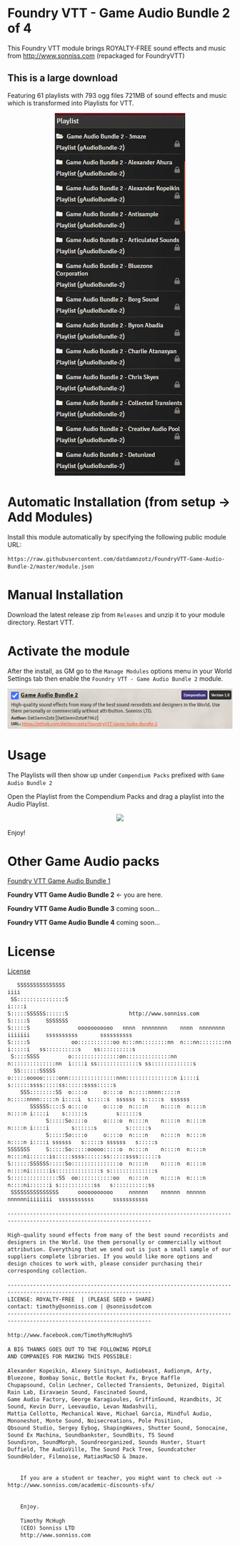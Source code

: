 # Foundry VTT - Game Audio Bundle 2 of 4

This Foundry VTT module brings ROYALTY-FREE sound effects and music from http://www.sonniss.com
(repackaged for FoundryVTT)

## This is a large download
Featuring 61 playlists with 793 ogg files 721MB of sound effects and music which is transformed into Playlists for VTT.

<center>

![](img/comp.png?raw=true)

</center>

# Automatic Installation (from setup -> Add Modules)

Install this module automatically by specifying the following public module URL:

`https://raw.githubusercontent.com/datdamnzotz/FoundryVTT-Game-Audio-Bundle-2/master/module.json`

# Manual Installation

Download the latest release zip from `Releases` and unzip it to your module directory.  Restart VTT.

# Activate the module
After the install, as GM go to the `Manage Modules` options menu in your World Settings tab then enable the `Foundry VTT - Game Audio Bundle 2` module.

<center>

![](img/managemodules.png?raw=true)

</center>

# Usage

The Playlists will then show up under `Compendium Packs` prefixed with `Game Audio Bundle 2`

Open the Playlist from the Compendium Packs and drag a playlist into the Audio Playlist.

<center>

![](img/drag.gif?raw=true)

</center>

Enjoy!

# Other Game Audio packs

[Foundry VTT Game Audio Bundle 1](https://github.com/datdamnzotz/FoundryVTT-Game-Audio-Bundle-1)

**Foundry VTT Game Audio Bundle 2** <- you are here.

**Foundry VTT Game Audio Bundle 3** coming soon...

**Foundry VTT Game Audio Bundle 4** coming soon...

# License
[License](Licensing.pdf)
</center>



	
	   SSSSSSSSSSSSSSS                                                        iiii                                    
	 SS:::::::::::::::S                                                      i::::i                         
	S:::::SSSSSS::::::S                   http://www.sonniss.com                                      
	S:::::S     SSSSSSS                                                                                               
	S:::::S               ooooooooooo   nnnn  nnnnnnnn    nnnn  nnnnnnnn    iiiiiii     ssssssssss       ssssssssss   
	S:::::S             oo:::::::::::oo n:::nn::::::::nn  n:::nn::::::::nn  i:::::i   ss::::::::::s    ss::::::::::s  
	 S::::SSSS         o:::::::::::::::on::::::::::::::nn n::::::::::::::nn  i::::i ss:::::::::::::s ss:::::::::::::s 
	  SS::::::SSSSS    o:::::ooooo:::::onn:::::::::::::::nnn:::::::::::::::n i::::i s::::::ssss:::::ss::::::ssss:::::s
	    SSS::::::::SS  o::::o     o::::o  n:::::nnnn:::::n  n:::::nnnn:::::n i::::i  s:::::s  ssssss  s:::::s  ssssss 
	       SSSSSS::::S o::::o     o::::o  n::::n    n::::n  n::::n    n::::n i::::i    s::::::s         s::::::s      
	            S:::::So::::o     o::::o  n::::n    n::::n  n::::n    n::::n i::::i       s::::::s         s::::::s   
	            S:::::So::::o     o::::o  n::::n    n::::n  n::::n    n::::n i::::i ssssss   s:::::s ssssss   s:::::s 
	SSSSSSS     S:::::So:::::ooooo:::::o  n::::n    n::::n  n::::n    n::::ni::::::is:::::ssss::::::ss:::::ssss::::::s
	S::::::SSSSSS:::::So:::::::::::::::o  n::::n    n::::n  n::::n    n::::ni::::::is::::::::::::::s s::::::::::::::s 
	S:::::::::::::::SS  oo:::::::::::oo   n::::n    n::::n  n::::n    n::::ni::::::i s:::::::::::ss   s:::::::::::ss  
	 SSSSSSSSSSSSSSS      ooooooooooo     nnnnnn    nnnnnn  nnnnnn    nnnnnniiiiiiii  sssssssssss      sssssssssss    

	-------------------------------------------------------------------------------------------------------------------			   
	
	High-quality sound effects from many of the best sound recordists and designers in the World. Use them personally or commercially without attribution. Everything that we send out is just a small sample of our suppliers complete libraries. If you would like more options and design choices to work with, please consider purchasing their corresponding collection.
	
	-------------------------------------------------------------------------------------------------------------------
	LICENSE: ROYALTY-FREE  | (PLEASE SEED + SHARE)    	              contact: timothy@sonniss.com | @sonnissdotcom
	-------------------------------------------------------------------------------------------------------------------
                                                                                    http://www.facebook.com/TimothyMcHughVS
	
	A BIG THANKS GOES OUT TO THE FOLLOWING PEOPLE
	AND COMPANIES FOR MAKING THIS POSSIBLE:

	Alexander Kopeikin, Alexey Sinitsyn, Audiobeast, Audionym, Arty, Bluezone, Bombay Sonic, Bottle Rocket Fx, Bryce Raffle
	Chupapsound, Colin Lechner, Collected Transients, Detunized, Digital Rain Lab, Eiravaein Sound, Fascinated Sound,
	Game Audio Factory, George Karagioules, GriffinSound, Hzandbits, JC Sound, Kevin Durr, Leevaudio, Levan Nadashvili,
	Mattia Cellotto, Mechanical Wave, Michael Garcia, Mindful Audio, Mononeshot, Monte Sound, Noisecreations, Pole Position, 
	Qbsound Studio, Sergey Eybog, ShapingWaves, Shutter Sound, Sonocaine, Sound Ex Machina, Soundbankster, SoundBits, TS Sound
	Soundiron, SoundMorph, Soundreorganized, Sounds Hunter, Stuart Duffield, The AudioVille, The Sound Pack Tree, Soundcatcher
	SoundHolder, Filmnoise, MatiasMacSD & 3maze.


        If you are a student or teacher, you might want to check out -> http://www.sonniss.com/academic-discounts-sfx/

        
        Enjoy. 
        
        Timothy McHugh
        (CEO) Sonniss LTD
        http://www.sonniss.com